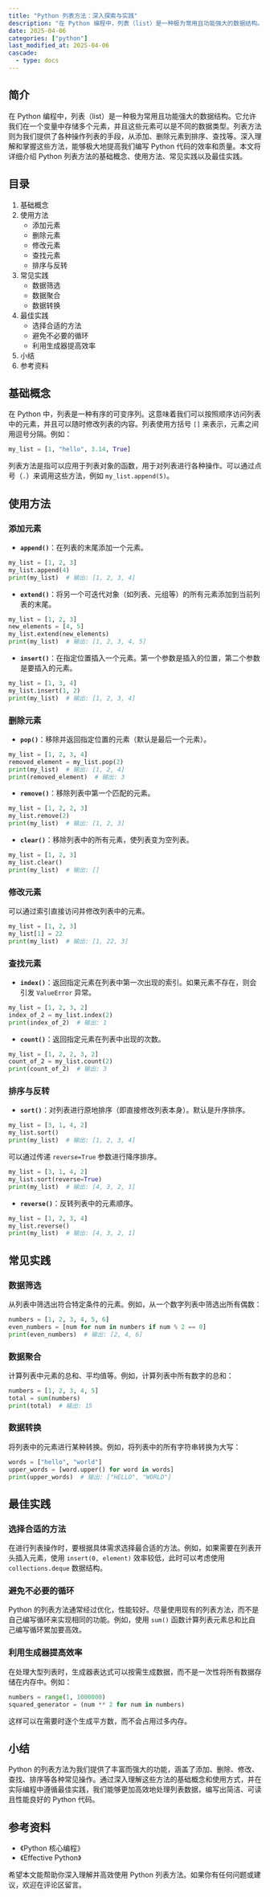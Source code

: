 ```yaml
---
title: "Python 列表方法：深入探索与实践"
description: "在 Python 编程中，列表（list）是一种极为常用且功能强大的数据结构。它允许我们在一个变量中存储多个元素，并且这些元素可以是不同的数据类型。列表方法则为我们提供了各种操作列表的手段，从添加、删除元素到排序、查找等。深入理解和掌握这些方法，能够极大地提高我们编写 Python 代码的效率和质量。本文将详细介绍 Python 列表方法的基础概念、使用方法、常见实践以及最佳实践。"
date: 2025-04-06
categories: ["python"]
last_modified_at: 2025-04-06
cascade:
  - type: docs
---
```



## 简介
在 Python 编程中，列表（list）是一种极为常用且功能强大的数据结构。它允许我们在一个变量中存储多个元素，并且这些元素可以是不同的数据类型。列表方法则为我们提供了各种操作列表的手段，从添加、删除元素到排序、查找等。深入理解和掌握这些方法，能够极大地提高我们编写 Python 代码的效率和质量。本文将详细介绍 Python 列表方法的基础概念、使用方法、常见实践以及最佳实践。

<!-- more -->
## 目录
1. 基础概念
2. 使用方法
    - 添加元素
    - 删除元素
    - 修改元素
    - 查找元素
    - 排序与反转
3. 常见实践
    - 数据筛选
    - 数据聚合
    - 数据转换
4. 最佳实践
    - 选择合适的方法
    - 避免不必要的循环
    - 利用生成器提高效率
5. 小结
6. 参考资料

## 基础概念
在 Python 中，列表是一种有序的可变序列。这意味着我们可以按照顺序访问列表中的元素，并且可以随时修改列表的内容。列表使用方括号 `[]` 来表示，元素之间用逗号分隔。例如：
```python
my_list = [1, "hello", 3.14, True]
```
列表方法是指可以应用于列表对象的函数，用于对列表进行各种操作。可以通过点号（`.`）来调用这些方法，例如 `my_list.append(5)`。

## 使用方法

### 添加元素
- **`append()`**：在列表的末尾添加一个元素。
```python
my_list = [1, 2, 3]
my_list.append(4)
print(my_list)  # 输出: [1, 2, 3, 4]
```
- **`extend()`**：将另一个可迭代对象（如列表、元组等）的所有元素添加到当前列表的末尾。
```python
my_list = [1, 2, 3]
new_elements = [4, 5]
my_list.extend(new_elements)
print(my_list)  # 输出: [1, 2, 3, 4, 5]
```
- **`insert()`**：在指定位置插入一个元素。第一个参数是插入的位置，第二个参数是要插入的元素。
```python
my_list = [1, 3, 4]
my_list.insert(1, 2)
print(my_list)  # 输出: [1, 2, 3, 4]
```

### 删除元素
- **`pop()`**：移除并返回指定位置的元素（默认是最后一个元素）。
```python
my_list = [1, 2, 3, 4]
removed_element = my_list.pop(2)
print(my_list)  # 输出: [1, 2, 4]
print(removed_element)  # 输出: 3
```
- **`remove()`**：移除列表中第一个匹配的元素。
```python
my_list = [1, 2, 2, 3]
my_list.remove(2)
print(my_list)  # 输出: [1, 2, 3]
```
- **`clear()`**：移除列表中的所有元素，使列表变为空列表。
```python
my_list = [1, 2, 3]
my_list.clear()
print(my_list)  # 输出: []
```

### 修改元素
可以通过索引直接访问并修改列表中的元素。
```python
my_list = [1, 2, 3]
my_list[1] = 22
print(my_list)  # 输出: [1, 22, 3]
```

### 查找元素
- **`index()`**：返回指定元素在列表中第一次出现的索引。如果元素不存在，则会引发 `ValueError` 异常。
```python
my_list = [1, 2, 3, 2]
index_of_2 = my_list.index(2)
print(index_of_2)  # 输出: 1
```
- **`count()`**：返回指定元素在列表中出现的次数。
```python
my_list = [1, 2, 2, 3, 2]
count_of_2 = my_list.count(2)
print(count_of_2)  # 输出: 3
```

### 排序与反转
- **`sort()`**：对列表进行原地排序（即直接修改列表本身）。默认是升序排序。
```python
my_list = [3, 1, 4, 2]
my_list.sort()
print(my_list)  # 输出: [1, 2, 3, 4]
```
可以通过传递 `reverse=True` 参数进行降序排序。
```python
my_list = [3, 1, 4, 2]
my_list.sort(reverse=True)
print(my_list)  # 输出: [4, 3, 2, 1]
```
- **`reverse()`**：反转列表中的元素顺序。
```python
my_list = [1, 2, 3, 4]
my_list.reverse()
print(my_list)  # 输出: [4, 3, 2, 1]
```

## 常见实践

### 数据筛选
从列表中筛选出符合特定条件的元素。例如，从一个数字列表中筛选出所有偶数：
```python
numbers = [1, 2, 3, 4, 5, 6]
even_numbers = [num for num in numbers if num % 2 == 0]
print(even_numbers)  # 输出: [2, 4, 6]
```

### 数据聚合
计算列表中元素的总和、平均值等。例如，计算列表中所有数字的总和：
```python
numbers = [1, 2, 3, 4, 5]
total = sum(numbers)
print(total)  # 输出: 15
```

### 数据转换
将列表中的元素进行某种转换。例如，将列表中的所有字符串转换为大写：
```python
words = ["hello", "world"]
upper_words = [word.upper() for word in words]
print(upper_words)  # 输出: ["HELLO", "WORLD"]
```

## 最佳实践

### 选择合适的方法
在进行列表操作时，要根据具体需求选择最合适的方法。例如，如果需要在列表开头插入元素，使用 `insert(0, element)` 效率较低，此时可以考虑使用 `collections.deque` 数据结构。

### 避免不必要的循环
Python 的列表方法通常经过优化，性能较好。尽量使用现有的列表方法，而不是自己编写循环来实现相同的功能。例如，使用 `sum()` 函数计算列表元素总和比自己编写循环累加要高效。

### 利用生成器提高效率
在处理大型列表时，生成器表达式可以按需生成数据，而不是一次性将所有数据存储在内存中。例如：
```python
numbers = range(1, 1000000)
squared_generator = (num ** 2 for num in numbers)
```
这样可以在需要时逐个生成平方数，而不会占用过多内存。

## 小结
Python 的列表方法为我们提供了丰富而强大的功能，涵盖了添加、删除、修改、查找、排序等各种常见操作。通过深入理解这些方法的基础概念和使用方式，并在实际编程中遵循最佳实践，我们能够更加高效地处理列表数据，编写出简洁、可读且性能良好的 Python 代码。

## 参考资料
- 《Python 核心编程》
- 《Effective Python》

希望本文能帮助你深入理解并高效使用 Python 列表方法。如果你有任何问题或建议，欢迎在评论区留言。  